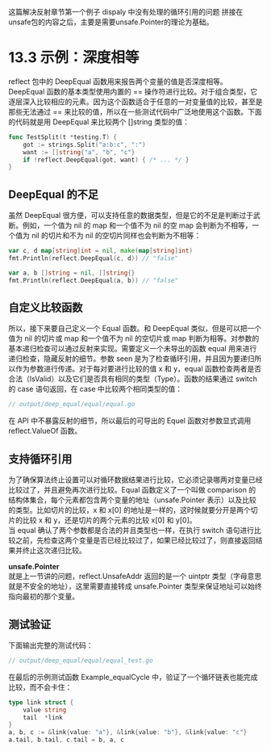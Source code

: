 这篇解决反射章节第一个例子 dispaly 中没有处理的循环引用的问题
拼接在unsafe包的内容之后，主要是需要unsafe.Pointer的理论为基础。

# 13.3 示例：深度相等
reflect 包中的 DeepEqual 函数用来报告两个变量的值是否深度相等。DeepEqual 函数的基本类型使用内置的 == 操作符进行比较。对于组合类型，它逐层深入比较相应的元素。因为这个函数适合于任意的一对变量值的比较，甚至是那些无法通过 == 来比较的值，所以在一些测试代码中广泛地使用这个函数。下面的代码就是用 DeepEqual 来比较两个 []string 类型的值：
```go
func TestSplit(t *testing.T) {
	got := strings.Split("a:b:c", ":")
	want := []string{"a", "b", "c"}
	if !reflect.DeepEqual(got, want) { /* ... */ }
}
```

## DeepEqual 的不足
虽然 DeepEqual 很方便，可以支持任意的数据类型，但是它的不足是判断过于武断。例如，一个值为 nil 的 map 和一个值不为 nil 的空 map 会判断为不相等，一个值为 nil 的切片和不为 nil 的空切片同样也会判断为不相等：
```go
var c, d map[string]int = nil, make(map[string]int)
fmt.Println(reflect.DeepEqual(c, d)) // "false"

var a, b []string = nil, []string{}
fmt.Println(reflect.DeepEqual(a, b)) // "false"
```

## 自定义比较函数
所以，接下来要自己定义一个 Equal 函数。和 DeepEqual 类似，但是可以把一个值为 nil 的切片或 map 和一个值不为 nil 的空切片或 map 判断为相等。对参数的基本递归检查可以通过反射来实现。需要定义一个未导出的函数 equal 用来进行递归检查，隐藏反射的细节。参数 seen 是为了检查循环引用，并且因为要递归所以作为参数进行传递。对于每对要进行比较的值 x 和 y，equal 函数检查两者是否合法（IsValid）以及它们是否具有相同的类型（Type）。函数的结果通过 switch 的 case 语句返回，在 case 中比较两个相同类型的值：
```go
// output/deep_equal/equal/equal.go
```
在 API 中不暴露反射的细节，所以最后的可导出的 Equel 函数对参数显式调用 reflect\.ValueOf 函数。  

## 支持循环引用
为了确保算法终止设置可以对循环数据结果进行比较，它必须记录哪两对变量已经比较过了，并且避免再次进行比较。Equal 函数定义了一个叫做 comparison 的结构体集合，每个元素都包含两个变量的地址（unsafe\.Pointer 表示）以及比较的类型。比如切片的比较，x 和 x[0] 的地址是一样的，这时候就要分开是两个切片的比较 x 和 y，还是切片的两个元素的比较 x[0] 和 y[0]。  
当 equal 确认了两个参数都是合法的并且类型也一样，在执行 switch 语句进行比较之前，先检查这两个变量是否已经比较过了，如果已经比较过了，则直接返回结果并终止这次递归比较。  

**unsafe.Pointer**  
就是上一节讲的问题，reflect\.UnsafeAddr 返回的是一个 uintptr 类型（字母意思就是不安全的地址），这里需要直接转成 unsafe.Pointer 类型来保证地址可以始终指向最初的那个变量。  

## 测试验证
下面输出完整的测试代码：
```go
// output/deep_equal/equal/equal_test.go
```

在最后的示例测试函数 Example_equalCycle 中，验证了一个循环链表也能完成比较，而不会卡住：
```go
type link struct {
	value string
	tail  *link
}
a, b, c := &link{value: "a"}, &link{value: "b"}, &link{value: "c"}
a.tail, b.tail, c.tail = b, a, c
```